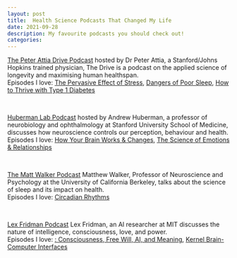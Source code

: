 ```yaml
---
layout: post
title:  Health Science Podcasts That Changed My Life
date: 2021-09-28
description: My favourite podcasts you should check out!
categories: 
---
```




[The Peter Attia Drive Podcast](https://peterattiamd.com/podcast/)
hosted by Dr Peter Attia, a Stanford/Johns Hopkins trained physician, The Drive is a podcast on the applied science of longevity and maximising human healthspan.<br>
Episodes I love: [The Pervasive Effect of Stress](https://peterattiamd.com/robertsapolsky/), [Dangers of Poor Sleep](https://peterattiamd.com/matthewwalker1/), [How to Thrive with Type 1 Diabetes](https://peterattiamd.com/jakekushner/)

<br>

[Huberman Lab Podcast](https://hubermanlab.com)
hosted by Andrew Huberman, a professor of neurobiology and ophthalmology at Stanford University School of Medicine, discusses how neuroscience controls our perception, behaviour and health.  <br>
Episodes I love: [How Your Brain Works & Changes](https://hubermanlab.com/how-your-nervous-system-works-and-changes/), [The Science of Emotions & Relationships](https://hubermanlab.com/the-science-of-emotions-relationships/)

<br>

[The Matt Walker Podcast](https://themattwalkerpodcast.buzzsprout.com)
Matthew Walker, Professor of Neuroscience and Psychology at the University of California Berkeley, talks about the science of sleep and its impact on health. <br>
Episodes I love: [Circadian Rhythms](https://themattwalkerpodcast.buzzsprout.com/1821163/9090454-03-circadian-rhythms)

<br>

[Lex Fridman Podcast](https://lexfridman.com/podcast/)
Lex Fridman, an AI researcher at MIT discusses the nature of intelligence, consciousness, love, and power.<br>
Episodes I love: [: Consciousness, Free Will, AI, and Meaning](https://lexfridman.com/sam-harris/), [ Kernel Brain-Computer Interfaces](https://lexfridman.com/bryan-johnson/)


